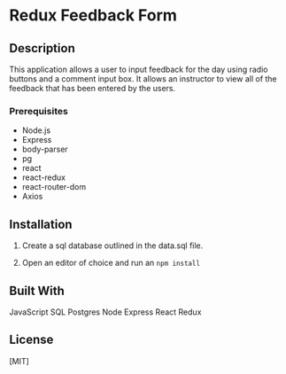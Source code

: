 # Redux Feedback Form

## Description

This application allows a user to input feedback for the day using radio buttons and a comment input box. It allows an instructor to view all of the feedback that has been entered by the users.

### Prerequisites

- Node.js
- Express
- body-parser
- pg
- react
- react-redux
- react-router-dom
- Axios

## Installation

1. Create a sql database outlined in the data.sql file.

2. Open an editor of choice and run an `npm install`

## Built With

JavaScript
SQL
Postgres
Node
Express
React
Redux

## License

[MIT]
